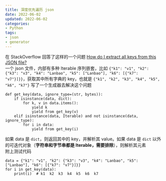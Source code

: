 ```yaml
---
title: 深度优先遍历 json
date: 2022-06-02
updated: 2022-06-02
categories: 
- Python
tags:
- json
- generator
---
```



在 StackOverflow 回答了这样的一个问题 [How do I extract all keys from this JSON file?](https://stackoverflow.com/questions/72470261/how-do-i-extract-all-keys-from-this-json-file/72470505#72470505)  
一个 json 文件，内部有多种 Iterable 序列嵌套，比如 `{"k1": "v1", "k2": {"k3": "v3", "k4": "Lanbao", "k5": ["Lanbao"], "k6": [{"k7": "v7"}]}}`，获取其中所有字典的 key，也就是 `{"k1", "k2", "k3", "k4", "k5", "k6", "k7"}`
写了一个生成器去解决这个问题
```
def get_key(data, ignore_type=(str, bytes)):
    if isinstance(data, dict):
        for k, v in data.items():
            yield k
            yield from get_key(v)
    elif isinstance(data, Iterable) and not isinstance(data, ignore_type):
        for i in data:
            yield from get_key(i)
```
如果 data 是 `dict`，则返回其中的 key，并解析其 value。如果 data 是 `dict` 以外的可迭代对象（**字符串和字节串都是 Iterable，需要排除**），则解析其元素  
附上测试代码
```
data = {"k1": "v1", "k2": {"k3": "v3", "k4": "Lanbao", "k5": ["Lanbao"], "k6": [{"k7": "v7"}]}}
for i in get_key(data):
    print(i)  # k1  k2  k3  k4  k5  k6  k7  
```
